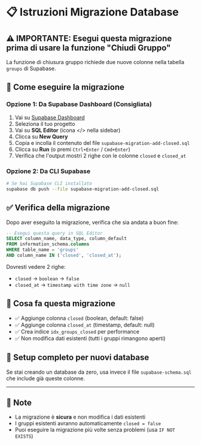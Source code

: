 # 📋 Istruzioni Migrazione Database

## ⚠️ IMPORTANTE: Esegui questa migrazione prima di usare la funzione "Chiudi Gruppo"

La funzione di chiusura gruppo richiede due nuove colonne nella tabella `groups` di Supabase.

## 🔧 Come eseguire la migrazione

### Opzione 1: Da Supabase Dashboard (Consigliata)

1. Vai su [Supabase Dashboard](https://supabase.com/dashboard)
2. Seleziona il tuo progetto
3. Vai su **SQL Editor** (icona </> nella sidebar)
4. Clicca su **New Query**
5. Copia e incolla il contenuto del file `supabase-migration-add-closed.sql`
6. Clicca su **Run** (o premi `Ctrl+Enter` / `Cmd+Enter`)
7. Verifica che l'output mostri 2 righe con le colonne `closed` e `closed_at`

### Opzione 2: Da CLI Supabase

```bash
# Se hai Supabase CLI installato
supabase db push --file supabase-migration-add-closed.sql
```

## ✅ Verifica della migrazione

Dopo aver eseguito la migrazione, verifica che sia andata a buon fine:

```sql
-- Esegui questa query in SQL Editor
SELECT column_name, data_type, column_default 
FROM information_schema.columns 
WHERE table_name = 'groups' 
AND column_name IN ('closed', 'closed_at');
```

Dovresti vedere 2 righe:
- `closed` → `boolean` → `false`
- `closed_at` → `timestamp with time zone` → `null`

## 🎯 Cosa fa questa migrazione

- ✅ Aggiunge colonna `closed` (boolean, default: false)
- ✅ Aggiunge colonna `closed_at` (timestamp, default: null)
- ✅ Crea indice `idx_groups_closed` per performance
- ✅ Non modifica dati esistenti (tutti i gruppi rimangono aperti)

## 🔄 Setup completo per nuovi database

Se stai creando un database da zero, usa invece il file `supabase-schema.sql` che include già queste colonne.

---

## 📝 Note

- La migrazione è **sicura** e non modifica i dati esistenti
- I gruppi esistenti avranno automaticamente `closed = false`
- Puoi eseguire la migrazione più volte senza problemi (usa `IF NOT EXISTS`)

